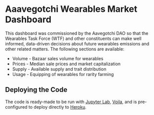 # Aaavegotchi Wearables Market Dashboard

This dashboard was commissioned by the Aavegotchi DAO so that the Wearables Task Force (WTF) and other constituents can make well informed, data-driven decisions about future wearables emissions and other related matters. The following sections are available:

* Volume - Bazaar sales volume for wearables
* Prices - Median sale prices and market capitalization
* Supply - Available supply and trait distribution
* Usage - Equipping of wearables for rarity farming

## Deploying the Code
The code is ready-made to be run with [Jupyter Lab](https://jupyter.org/), [Voila](https://voila.readthedocs.io/en/stable/index.html), and is pre-configured to deploy directly to [Heroku](heroku.com).